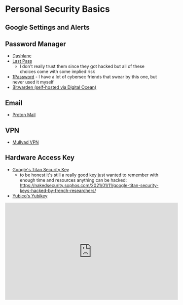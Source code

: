 # Personal Security Basics

## Google Settings and Alerts

## Password Manager
- [Dashlane](https://www.dashlane.com/cs/LTM_vlTO5Qje)
- [Last Pass](https://www.lastpass.com/)
	- I don't really trust them since they got hacked but all of these choices come with some implied risk
- [1Password](https://1password.com/)
		- I have a lot of cybersec friends that swear by this one, but never used it myself
- [Bitwarden (self-hosted via Digital Ocean)](https://marketplace.digitalocean.com/apps/bitwarden)

##  Email
-  [Proton Mail](https://protonmail.com/)

##  VPN
-  [Mullvad VPN](https://mullvad.net/en/)

## Hardware Access Key
-  [Google's Titan Security Key](https://cloud.google.com/titan-security-key/)
	-   to be honest it's still  a really good key just wanted to remember with enough time and resources anything can be hacked: https://nakedsecurity.sophos.com/2021/01/11/google-titan-security-keys-hacked-by-french-researchers/
-  [Yubico's Yubikey](https://www.yubico.com/)


<iframe width="560" height="315" src="https://www.youtube.com/embed/bhuVP7ylQrk" title="YouTube video player" frameborder="0" allow="accelerometer; autoplay; clipboard-write; encrypted-media; gyroscope; picture-in-picture" allowfullscreen></iframe>
